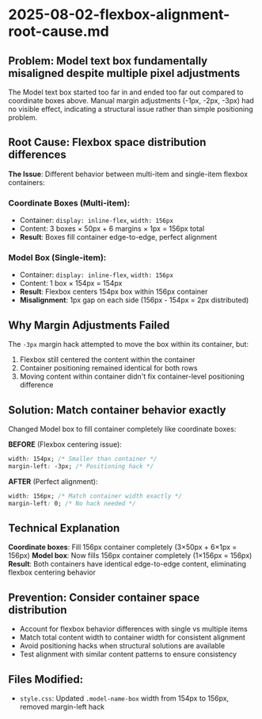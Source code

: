 # 2025-08-02-flexbox-alignment-root-cause.md

## Problem: Model text box fundamentally misaligned despite multiple pixel adjustments
The Model text box started too far in and ended too far out compared to coordinate boxes above. Manual margin adjustments (-1px, -2px, -3px) had no visible effect, indicating a structural issue rather than simple positioning problem.

## Root Cause: Flexbox space distribution differences
**The Issue**: Different behavior between multi-item and single-item flexbox containers:

### Coordinate Boxes (Multi-item):
- Container: `display: inline-flex`, `width: 156px`
- Content: 3 boxes × 50px + 6 margins × 1px = 156px total
- **Result**: Boxes fill container edge-to-edge, perfect alignment

### Model Box (Single-item):
- Container: `display: inline-flex`, `width: 156px`  
- Content: 1 box × 154px = 154px
- **Result**: Flexbox centers 154px box within 156px container
- **Misalignment**: 1px gap on each side (156px - 154px = 2px distributed)

## Why Margin Adjustments Failed
The `-3px` margin hack attempted to move the box within its container, but:
1. Flexbox still centered the content within the container
2. Container positioning remained identical for both rows
3. Moving content within container didn't fix container-level positioning difference

## Solution: Match container behavior exactly
Changed Model box to fill container completely like coordinate boxes:

**BEFORE** (Flexbox centering issue):
```css
width: 154px; /* Smaller than container */
margin-left: -3px; /* Positioning hack */
```

**AFTER** (Perfect alignment):
```css
width: 156px; /* Match container width exactly */
margin-left: 0; /* No hack needed */
```

## Technical Explanation
**Coordinate boxes**: Fill 156px container completely (3×50px + 6×1px = 156px)
**Model box**: Now fills 156px container completely (1×156px = 156px)
**Result**: Both containers have identical edge-to-edge content, eliminating flexbox centering behavior

## Prevention: Consider container space distribution
- Account for flexbox behavior differences with single vs multiple items
- Match total content width to container width for consistent alignment
- Avoid positioning hacks when structural solutions are available
- Test alignment with similar content patterns to ensure consistency

## Files Modified:
- `style.css`: Updated `.model-name-box` width from 154px to 156px, removed margin-left hack